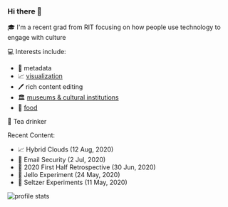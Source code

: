 ### Hi there 👋

<!--
**ct-martin/ct-martin** is a ✨ _special_ ✨ repository because its `README.md` (this file) appears on your GitHub profile.

Here are some ideas to get you started:

- 🔭 I’m currently working on ...
- 🌱 I’m currently learning ...
- 👯 I’m looking to collaborate on ...
- 🤔 I’m looking for help with ...
- 💬 Ask me about ...
- 📫 How to reach me: ...
- 😄 Pronouns: ...
- ⚡ Fun fact: ...
-->

🎓 I'm a recent grad from RIT focusing on how people use technology to engage with culture

💻 Interests include:
* 📑 metadata
* 📈 [visualization](https://vis.ctmartin.me/)
* 🖊️ rich content editing
* 🏛 [museums & cultural institutions](https://vis.ctmartin.me/museums/)
* 🥞 [food](https://food.ctmartin.me/)

🍵 Tea drinker

Recent Content:
  * 📈 Hybrid Clouds (12 Aug, 2020)
  * 📝 Email Security (2 Jul, 2020)
  * 📝 2020 First Half Retrospective (30 Jun, 2020)
  * 🥞 Jello Experiment (24 May, 2020)
  * 🥞 Seltzer Experiments (11 May, 2020)

<!-- Stats badges -->
![profile stats](https://github-readme-stats.vercel.app/api?username=ct-martin&show_icons=true&count_private=true&include_all_commits=true&hide_rank=true&hide=stars)
